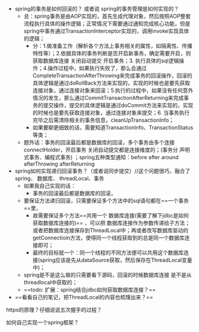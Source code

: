 - spring的事务是如何回滚的？    或者说  spring的事务管理是如何实现的？
  - 总：spring事务是由AOP实现的，首先生成代理对象，然后按照AOP整套流程执行具体的操作逻辑；正常情况下需要通过通知完成核心功能，但是spring中事务通过TransactionInterceptor实现的，调用invoke实现具体的逻辑；
    - 分：1.做准备工作（解析各个方法上事务相关的属性，如隔离性、传播特性等）；2.依据具体的事务判断是否开启新事务，确定需要开启，则 获取数据库连接 关闭自动提交 开启事务；3. 执行具体的sql逻辑操作；4.操作过程中，如果执行失败了，那么会通过CompleteTransactionAfterThrowing来完成事务的回滚操作，回滚的具体逻辑是通过doRollBack方法来实现的，实现的时候也是要先获取连接对象，通过连接对象来回滚；5.执行的过程中，如果没有任何意外情况的发生，那么通过CommitTransactionAfterReturning来完成事务的提交操作，提交的具体逻辑是通过doCommit方法来实现的，实现的时候也是要先获取连接对象，通过连接对象来提交；6. 当事务执行完毕之后需清除相关的事务信息，cleanUpTransactionInfo；
    - 如果要聊更细致的话，需要知道TransactionInfo、TransactionStatus等类；
  -  题外话：事务的回滚最后都是数据库的回滚，多个事务由多个连接 connectHolder，开启事务 关闭自动提交都是连接维度的；(事务分 声明式事务、编程式事务) ；spring五种类型通知：before after around  afterThrowing afterReturning
- spring如何实现递归回滚事务？（或者说同步提交）//这个问题很巧，融合了 spring、 数据库、  threadLocal、事务
  - 如果我自己实现的话：
    - 事务的回滚最后都是数据库的回滚，
  - 要保证方法递归回滚，只需要保证多个方法中的sql语句都在==一个事务==里，
    - 故需要保证多个方法==共用一个   数据库连接(需要了解下jdbc是如何获取数据库连接的)== ，可以把 数据库连接作为参数传递给子方法；或者把数据库连接保存到ThreadLocal中；再或者改写数据库驱动的getConnectioin方法，使得同一个线程获取到的总是同一个数据库连接即可；
    - 最终的目标就一个：同一个线程的不同方法便可以共用这个数据库连接(spring应该是先从dataSource获取，然后保存在ThreadLocal变量中)；
  - spring是不是这么做的只需要看下源码，回滚的时候数据库连接 是不是从threadlocal中获取的；
  - ==todo:  扩展：spring结合jdbc如何获取数据库连接？==
- ==看看自己的笔记，把ThreadLocal的内容也梳理出来？==



https的原理？仔细说说五次握手的过程？



如何自己实现一个spring框架？



